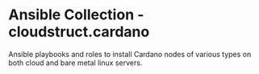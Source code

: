 # Ansible Collection - cloudstruct.cardano

Ansible playbooks and roles to install Cardano nodes of various types on both cloud and bare metal linux servers.
